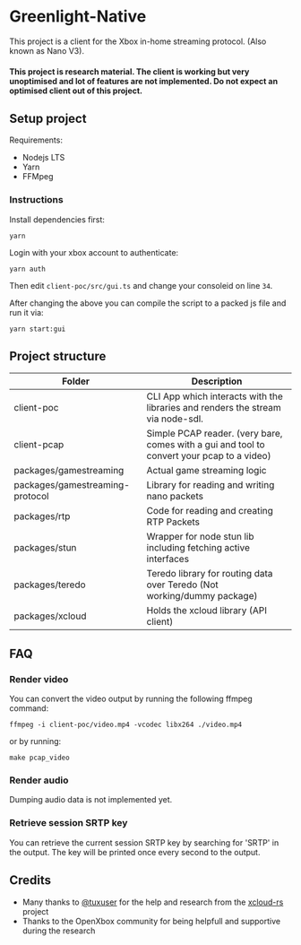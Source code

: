 # Greenlight-Native

This project is a client for the Xbox in-home streaming protocol. (Also known as Nano V3).

#### This project is research material. The client is working but very unoptimised and lot of features are not implemented. Do not expect an optimised client out of this project.

## Setup project

Requirements:
- Nodejs LTS
- Yarn
- FFMpeg

### Instructions

Install dependencies first:

    yarn

Login with your xbox account to authenticate:

    yarn auth

Then edit `client-poc/src/gui.ts` and change your consoleid on line `34`.

After changing the above you can compile the script to a packed js file and run it via:

    yarn start:gui

## Project structure

| Folder | Description |
|--------|-------------|
| client-poc | CLI App which interacts with the libraries and renders the stream via node-sdl. |
| client-pcap | Simple PCAP reader. (very bare, comes with a gui and tool to convert your pcap to a video) |
| packages/gamestreaming | Actual game streaming logic |
| packages/gamestreaming-protocol | Library for reading and writing nano packets |
| packages/rtp | Code for reading and creating RTP Packets |
| packages/stun | Wrapper for node stun lib including fetching active interfaces |
| packages/teredo | Teredo library for routing data over Teredo (Not working/dummy package) |
| packages/xcloud | Holds the xcloud library (API client) |

## FAQ

### Render video

You can convert the video output by running the following ffmpeg command:

    ffmpeg -i client-poc/video.mp4 -vcodec libx264 ./video.mp4

or by running:

    make pcap_video

### Render audio

Dumping audio data is not implemented yet.

### Retrieve session SRTP key

You can retrieve the current session SRTP key by searching for 'SRTP' in the output. The key will be printed once every second to the output.

## Credits

- Many thanks to [@tuxuser](https://github.com/tuxuser) for the help and research from the [xcloud-rs](https://github.com/OpenXbox/xcloud-rs) project
- Thanks to the OpenXbox community for being helpfull and supportive during the research